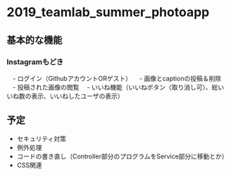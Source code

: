 # 2019_teamlab_summer_photoapp

## 基本的な機能
### Instagramもどき
　- ログイン（GithubアカウントORゲスト）
　- 画像とcaptionの投稿＆削除
　- 投稿された画像の閲覧
　- いいね機能（いいねボタン〈取り消し可〉、総いいね数の表示、いいねしたユーザの表示）

## 予定
- セキュリティ対策
- 例外処理
- コードの書き直し（Controller部分のプログラムをService部分に移動とか）
- CSS関連
